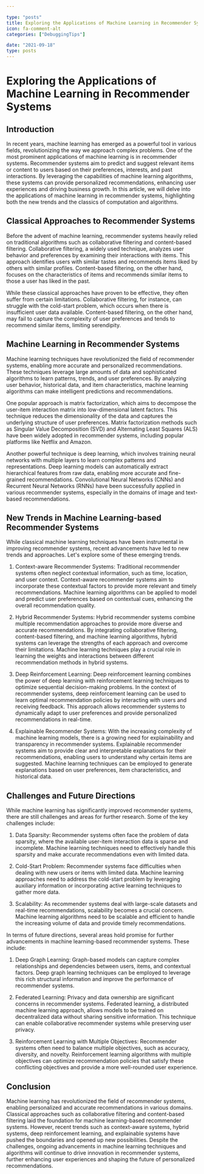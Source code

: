 ```yaml
---

type: "posts"
title: Exploring the Applications of Machine Learning in Recommender Systems
icon: fa-comment-alt
categories: ["DebuggingTips"]

date: "2021-09-18"
type: posts
---
```





# Exploring the Applications of Machine Learning in Recommender Systems

## Introduction

In recent years, machine learning has emerged as a powerful tool in various fields, revolutionizing the way we approach complex problems. One of the most prominent applications of machine learning is in recommender systems. Recommender systems aim to predict and suggest relevant items or content to users based on their preferences, interests, and past interactions. By leveraging the capabilities of machine learning algorithms, these systems can provide personalized recommendations, enhancing user experiences and driving business growth. In this article, we will delve into the applications of machine learning in recommender systems, highlighting both the new trends and the classics of computation and algorithms.

## Classical Approaches to Recommender Systems

Before the advent of machine learning, recommender systems heavily relied on traditional algorithms such as collaborative filtering and content-based filtering. Collaborative filtering, a widely used technique, analyzes user behavior and preferences by examining their interactions with items. This approach identifies users with similar tastes and recommends items liked by others with similar profiles. Content-based filtering, on the other hand, focuses on the characteristics of items and recommends similar items to those a user has liked in the past.

While these classical approaches have proven to be effective, they often suffer from certain limitations. Collaborative filtering, for instance, can struggle with the cold-start problem, which occurs when there is insufficient user data available. Content-based filtering, on the other hand, may fail to capture the complexity of user preferences and tends to recommend similar items, limiting serendipity.

## Machine Learning in Recommender Systems

Machine learning techniques have revolutionized the field of recommender systems, enabling more accurate and personalized recommendations. These techniques leverage large amounts of data and sophisticated algorithms to learn patterns, trends, and user preferences. By analyzing user behavior, historical data, and item characteristics, machine learning algorithms can make intelligent predictions and recommendations.

One popular approach is matrix factorization, which aims to decompose the user-item interaction matrix into low-dimensional latent factors. This technique reduces the dimensionality of the data and captures the underlying structure of user preferences. Matrix factorization methods such as Singular Value Decomposition (SVD) and Alternating Least Squares (ALS) have been widely adopted in recommender systems, including popular platforms like Netflix and Amazon.

Another powerful technique is deep learning, which involves training neural networks with multiple layers to learn complex patterns and representations. Deep learning models can automatically extract hierarchical features from raw data, enabling more accurate and fine-grained recommendations. Convolutional Neural Networks (CNNs) and Recurrent Neural Networks (RNNs) have been successfully applied in various recommender systems, especially in the domains of image and text-based recommendations.

## New Trends in Machine Learning-based Recommender Systems

While classical machine learning techniques have been instrumental in improving recommender systems, recent advancements have led to new trends and approaches. Let's explore some of these emerging trends.

1. Context-aware Recommender Systems: Traditional recommender systems often neglect contextual information, such as time, location, and user context. Context-aware recommender systems aim to incorporate these contextual factors to provide more relevant and timely recommendations. Machine learning algorithms can be applied to model and predict user preferences based on contextual cues, enhancing the overall recommendation quality.

2. Hybrid Recommender Systems: Hybrid recommender systems combine multiple recommendation approaches to provide more diverse and accurate recommendations. By integrating collaborative filtering, content-based filtering, and machine learning algorithms, hybrid systems can leverage the strengths of each approach and overcome their limitations. Machine learning techniques play a crucial role in learning the weights and interactions between different recommendation methods in hybrid systems.

3. Deep Reinforcement Learning: Deep reinforcement learning combines the power of deep learning with reinforcement learning techniques to optimize sequential decision-making problems. In the context of recommender systems, deep reinforcement learning can be used to learn optimal recommendation policies by interacting with users and receiving feedback. This approach allows recommender systems to dynamically adapt to user preferences and provide personalized recommendations in real-time.

4. Explainable Recommender Systems: With the increasing complexity of machine learning models, there is a growing need for explainability and transparency in recommender systems. Explainable recommender systems aim to provide clear and interpretable explanations for their recommendations, enabling users to understand why certain items are suggested. Machine learning techniques can be employed to generate explanations based on user preferences, item characteristics, and historical data.

## Challenges and Future Directions

While machine learning has significantly improved recommender systems, there are still challenges and areas for further research. Some of the key challenges include:

1. Data Sparsity: Recommender systems often face the problem of data sparsity, where the available user-item interaction data is sparse and incomplete. Machine learning techniques need to effectively handle this sparsity and make accurate recommendations even with limited data.

2. Cold-Start Problem: Recommender systems face difficulties when dealing with new users or items with limited data. Machine learning approaches need to address the cold-start problem by leveraging auxiliary information or incorporating active learning techniques to gather more data.

3. Scalability: As recommender systems deal with large-scale datasets and real-time recommendations, scalability becomes a crucial concern. Machine learning algorithms need to be scalable and efficient to handle the increasing volume of data and provide timely recommendations.

In terms of future directions, several areas hold promise for further advancements in machine learning-based recommender systems. These include:

1. Deep Graph Learning: Graph-based models can capture complex relationships and dependencies between users, items, and contextual factors. Deep graph learning techniques can be employed to leverage this rich structural information and improve the performance of recommender systems.

2. Federated Learning: Privacy and data ownership are significant concerns in recommender systems. Federated learning, a distributed machine learning approach, allows models to be trained on decentralized data without sharing sensitive information. This technique can enable collaborative recommender systems while preserving user privacy.

3. Reinforcement Learning with Multiple Objectives: Recommender systems often need to balance multiple objectives, such as accuracy, diversity, and novelty. Reinforcement learning algorithms with multiple objectives can optimize recommendation policies that satisfy these conflicting objectives and provide a more well-rounded user experience.

## Conclusion

Machine learning has revolutionized the field of recommender systems, enabling personalized and accurate recommendations in various domains. Classical approaches such as collaborative filtering and content-based filtering laid the foundation for machine learning-based recommender systems. However, recent trends such as context-aware systems, hybrid systems, deep reinforcement learning, and explainable systems have pushed the boundaries and opened up new possibilities. Despite the challenges, ongoing advancements in machine learning techniques and algorithms will continue to drive innovation in recommender systems, further enhancing user experiences and shaping the future of personalized recommendations.